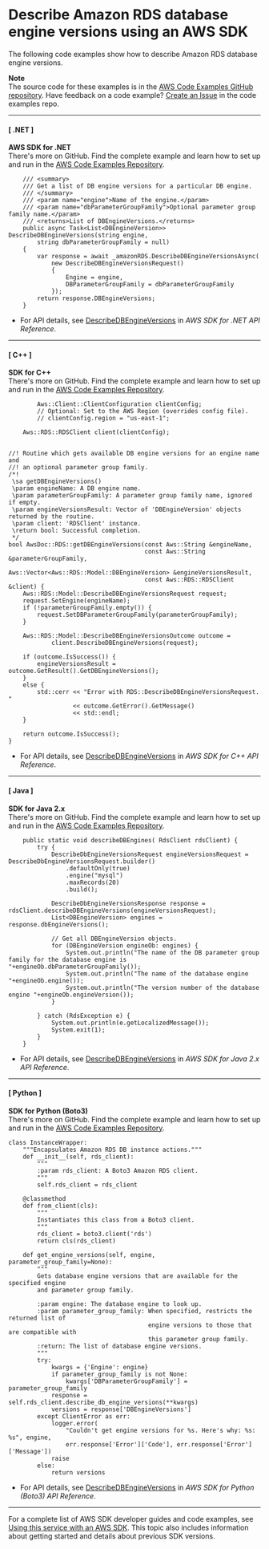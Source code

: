 # Describe Amazon RDS database engine versions using an AWS SDK<a name="example_rds_DescribeDBEngineVersions_section"></a>

The following code examples show how to describe Amazon RDS database engine versions\.

**Note**  
The source code for these examples is in the [AWS Code Examples GitHub repository](https://github.com/awsdocs/aws-doc-sdk-examples)\. Have feedback on a code example? [Create an Issue](https://github.com/awsdocs/aws-doc-sdk-examples/issues/new/choose) in the code examples repo\. 

------
#### [ \.NET ]

**AWS SDK for \.NET**  
 There's more on GitHub\. Find the complete example and learn how to set up and run in the [AWS Code Examples Repository](https://github.com/awsdocs/aws-doc-sdk-examples/tree/main/dotnetv3/RDS#code-examples)\. 
  

```
    /// <summary>
    /// Get a list of DB engine versions for a particular DB engine.
    /// </summary>
    /// <param name="engine">Name of the engine.</param>
    /// <param name="dbParameterGroupFamily">Optional parameter group family name.</param>
    /// <returns>List of DBEngineVersions.</returns>
    public async Task<List<DBEngineVersion>> DescribeDBEngineVersions(string engine,
        string dbParameterGroupFamily = null)
    {
        var response = await _amazonRDS.DescribeDBEngineVersionsAsync(
            new DescribeDBEngineVersionsRequest()
            {
                Engine = engine,
                DBParameterGroupFamily = dbParameterGroupFamily
            });
        return response.DBEngineVersions;
    }
```
+  For API details, see [DescribeDBEngineVersions](https://docs.aws.amazon.com/goto/DotNetSDKV3/rds-2014-10-31/DescribeDBEngineVersions) in *AWS SDK for \.NET API Reference*\. 

------
#### [ C\+\+ ]

**SDK for C\+\+**  
 There's more on GitHub\. Find the complete example and learn how to set up and run in the [AWS Code Examples Repository](https://github.com/awsdocs/aws-doc-sdk-examples/tree/main/cpp/example_code/rds#code-examples)\. 
  

```
        Aws::Client::ClientConfiguration clientConfig;
        // Optional: Set to the AWS Region (overrides config file).
        // clientConfig.region = "us-east-1";

    Aws::RDS::RDSClient client(clientConfig);


//! Routine which gets available DB engine versions for an engine name and
//! an optional parameter group family.
/*!
 \sa getDBEngineVersions()
 \param engineName: A DB engine name.
 \param parameterGroupFamily: A parameter group family name, ignored if empty.
 \param engineVersionsResult: Vector of 'DBEngineVersion' objects returned by the routine.
 \param client: 'RDSClient' instance.
 \return bool: Successful completion.
 */
bool AwsDoc::RDS::getDBEngineVersions(const Aws::String &engineName,
                                      const Aws::String &parameterGroupFamily,
                                      Aws::Vector<Aws::RDS::Model::DBEngineVersion> &engineVersionsResult,
                                      const Aws::RDS::RDSClient &client) {
    Aws::RDS::Model::DescribeDBEngineVersionsRequest request;
    request.SetEngine(engineName);
    if (!parameterGroupFamily.empty()) {
        request.SetDBParameterGroupFamily(parameterGroupFamily);
    }

    Aws::RDS::Model::DescribeDBEngineVersionsOutcome outcome =
            client.DescribeDBEngineVersions(request);

    if (outcome.IsSuccess()) {
        engineVersionsResult = outcome.GetResult().GetDBEngineVersions();
    }
    else {
        std::cerr << "Error with RDS::DescribeDBEngineVersionsRequest. "
                  << outcome.GetError().GetMessage()
                  << std::endl;
    }

    return outcome.IsSuccess();
}
```
+  For API details, see [DescribeDBEngineVersions](https://docs.aws.amazon.com/goto/SdkForCpp/rds-2014-10-31/DescribeDBEngineVersions) in *AWS SDK for C\+\+ API Reference*\. 

------
#### [ Java ]

**SDK for Java 2\.x**  
 There's more on GitHub\. Find the complete example and learn how to set up and run in the [AWS Code Examples Repository](https://github.com/awsdocs/aws-doc-sdk-examples/tree/main/javav2/example_code/rds#readme)\. 
  

```
    public static void describeDBEngines( RdsClient rdsClient) {
        try {
            DescribeDbEngineVersionsRequest engineVersionsRequest = DescribeDbEngineVersionsRequest.builder()
                .defaultOnly(true)
                .engine("mysql")
                .maxRecords(20)
                .build();

            DescribeDbEngineVersionsResponse response = rdsClient.describeDBEngineVersions(engineVersionsRequest);
            List<DBEngineVersion> engines = response.dbEngineVersions();

            // Get all DBEngineVersion objects.
            for (DBEngineVersion engineOb: engines) {
                System.out.println("The name of the DB parameter group family for the database engine is "+engineOb.dbParameterGroupFamily());
                System.out.println("The name of the database engine "+engineOb.engine());
                System.out.println("The version number of the database engine "+engineOb.engineVersion());
            }

        } catch (RdsException e) {
            System.out.println(e.getLocalizedMessage());
            System.exit(1);
        }
    }
```
+  For API details, see [DescribeDBEngineVersions](https://docs.aws.amazon.com/goto/SdkForJavaV2/rds-2014-10-31/DescribeDBEngineVersions) in *AWS SDK for Java 2\.x API Reference*\. 

------
#### [ Python ]

**SDK for Python \(Boto3\)**  
 There's more on GitHub\. Find the complete example and learn how to set up and run in the [AWS Code Examples Repository](https://github.com/awsdocs/aws-doc-sdk-examples/tree/main/python/example_code/rds#code-examples)\. 
  

```
class InstanceWrapper:
    """Encapsulates Amazon RDS DB instance actions."""
    def __init__(self, rds_client):
        """
        :param rds_client: A Boto3 Amazon RDS client.
        """
        self.rds_client = rds_client

    @classmethod
    def from_client(cls):
        """
        Instantiates this class from a Boto3 client.
        """
        rds_client = boto3.client('rds')
        return cls(rds_client)

    def get_engine_versions(self, engine, parameter_group_family=None):
        """
        Gets database engine versions that are available for the specified engine
        and parameter group family.

        :param engine: The database engine to look up.
        :param parameter_group_family: When specified, restricts the returned list of
                                       engine versions to those that are compatible with
                                       this parameter group family.
        :return: The list of database engine versions.
        """
        try:
            kwargs = {'Engine': engine}
            if parameter_group_family is not None:
                kwargs['DBParameterGroupFamily'] = parameter_group_family
            response = self.rds_client.describe_db_engine_versions(**kwargs)
            versions = response['DBEngineVersions']
        except ClientError as err:
            logger.error(
                "Couldn't get engine versions for %s. Here's why: %s: %s", engine,
                err.response['Error']['Code'], err.response['Error']['Message'])
            raise
        else:
            return versions
```
+  For API details, see [DescribeDBEngineVersions](https://docs.aws.amazon.com/goto/boto3/rds-2014-10-31/DescribeDBEngineVersions) in *AWS SDK for Python \(Boto3\) API Reference*\. 

------

For a complete list of AWS SDK developer guides and code examples, see [Using this service with an AWS SDK](CHAP_Tutorials.md#sdk-general-information-section)\. This topic also includes information about getting started and details about previous SDK versions\.